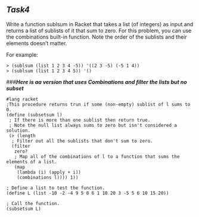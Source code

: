 ## **_Task4_**

 Write a function sublsum in Racket that takes a list (of integers) as input and returns a list of sublists of it that sum to zero. For this problem,
  you can use the combinations built-in function. Note the order of the sublists and their elements doesn’t matter. 
  
  For example: 
  ```Racket
  > (sublsum (list 1 2 3 4 -5)) '((2 3 -5) (-5 1 4)) 
  > (sublsum (list 1 2 3 4 5)) '()
  ```

###**_Here is aa version that uses Combinations and filter the lists but no subset_** 

 ```Racket
#lang racket
 ;This procedure returns trun if some (non-empty) sublist of l sums to 0.
(define (subsetsum l)
  ; If there is more than one sublist then return true.
  ; Note the null list always sums to zero but isn't considered a solution.
  (> (length
   ; Filter out all the sublists that don't sum to zero.
   (filter
    zero?
    ; Map all of the combinations of l to a function that sums the elements of a list.
    (map
     (lambda (i) (apply + i))
     (combinations l)))) 1))

; Define a list to test the function.
(define L (list -10 -2 -4 9 5 8 6 1 10 20 3 -5 5 6 10 15 20))

; Call the function.
(subsetsum L)

 ```
